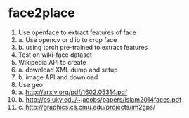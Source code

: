# face2place

1. Use openface to extract features of face
2. a. Use opencv or dlib to crop face
3. b. using torch pre-trained to extract features
4. Test on wiki-face dataset
5. Wikipedia API to create 
6. a. download XML dump and setup
7. b. image API and download
8. Use geo
9. a. http://arxiv.org/pdf/1602.05314.pdf
10. b. http://cs.uky.edu/~jacobs/papers/islam2014faces.pdf
11. c. http://graphics.cs.cmu.edu/projects/im2gps/

